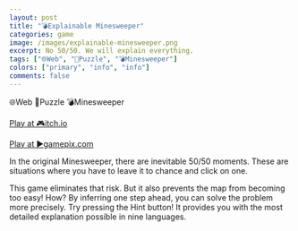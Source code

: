 ```yaml
---
layout: post
title: "💣Explainable Minesweeper"
categories: game
image: /images/explainable-minesweeper.png
excerpt: No 50/50. We will explain everything.
tags: ["🌐Web", "🧩Puzzle", "💣Minesweeper"]
colors: ["primary", "info", "info"]
comments: false
---
```


<span class="badge badge-primary">🌐Web</span>
<span class="badge badge-info">🧩Puzzle</span>
<span class="badge badge-info">💣Minesweeper</span>

<a href="https://sublevelgames.itch.io/explainable-minesweeper" class="btn btn-primary btn-lg">Play at 🎮itch.io</a>

<a href="https://www.gamepix.com/play/explainable-minesweeper" class="btn btn-primary btn-lg">Play at ▶️gamepix.com</a>

In the original Minesweeper, there are inevitable 50/50 moments. These are situations where you have to leave it to chance and click on one.

This game eliminates that risk. But it also prevents the map from becoming too easy! How? By inferring one step ahead, you can solve the problem more precisely. Try pressing the Hint button! It provides you with the most detailed explanation possible in nine languages.

